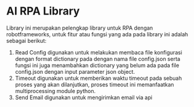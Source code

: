 
# AI RPA Library

Library ini merupakan pelengkap library untuk RPA dengan robotframeworks, untuk fitur atau fungsi yang ada pada library ini adalah sebagai berikut:

1. Read Config
    digunakan untuk melakukan membaca file konfigurasi dengan format dictionary pada dengan nama file config.json serta fungsi ini juga menambahkan dictionary yang belum ada pada file config.json dengan input parameter json object.
2. Timeout
    digunakan untuk memberikan waktu timeout pada sebuah proses yang akan dilanjutkan, proses timeout ini memanfaatkan multiprocessing module python.
3. Send Email
    digunakan untuk mengirimkan email via api


